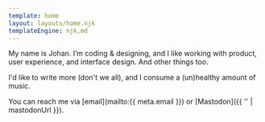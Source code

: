 ```yaml
---
template: home
layout: layouts/home.njk
templateEngine: njk,md
---
```


My name is Johan. I’m coding & designing, and I like working with product, user experience, and
interface design. And other things too.

I'd like to write more (don't we all), and I consume a (un)healthy amount of music.

You can reach me via [email](mailto:{{ meta.email }}) or [Mastodon]({{ '' | mastodonUrl }}).
